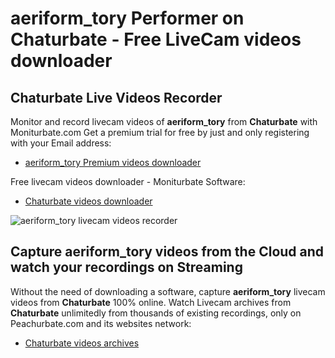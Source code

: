 # aeriform_tory Performer on Chaturbate - Free LiveCam videos downloader

## Chaturbate Live Videos Recorder

Monitor and record livecam videos of **aeriform_tory** from **Chaturbate** with Moniturbate.com
Get a premium trial for free by just and only registering with your Email address:
* [aeriform_tory Premium videos downloader](https://moniturbate.com/request-demo-licence-key.html)

Free livecam videos downloader - Moniturbate Software:
* [Chaturbate videos downloader](https://moniturbate.com/moniturbate-download-software.html)

![aeriform_tory livecam videos recorder](https://peachurnet.com/templates/moniturbate-software.png)


## Capture aeriform_tory videos from the Cloud and watch your recordings on Streaming

Without the need of downloading a software, capture **aeriform_tory** livecam videos from **Chaturbate** 100% online.
Watch Livecam archives from **Chaturbate** unlimitedly from thousands of existing recordings, only on Peachurbate.com and its websites network:
* [Chaturbate videos archives](https://peachurnet.com/)
